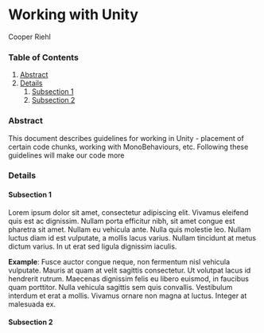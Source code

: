 # Working with Unity
Cooper Riehl

### Table of Contents
1. [Abstract](#abstract)
2. [Details](#details)
    1. [Subsection 1](#subsection-1)
    2. [Subsection 2](#subsection-2)

### Abstract

This document describes guidelines for working in Unity - placement of certain code chunks, working with MonoBehaviours, etc. Following these guidelines will make our code more 

### Details

#### Subsection 1

Lorem ipsum dolor sit amet, consectetur adipiscing elit. Vivamus eleifend quis est ac dignissim. Nullam porta efficitur nibh, sit amet congue est pharetra sit amet. Nullam eu vehicula ante. Nulla quis molestie leo. Nullam luctus diam id est vulputate, a mollis lacus varius. Nullam tincidunt at metus dictum varius. In ut erat sed ligula dignissim iaculis.

**Example**: Fusce auctor congue neque, non fermentum nisl vehicula vulputate. Mauris at quam at velit sagittis consectetur. Ut volutpat lacus id hendrerit rutrum. Maecenas dignissim felis eu libero euismod, in faucibus quam porttitor. Nulla vehicula sagittis sem quis convallis. Vestibulum interdum et erat a mollis. Vivamus ornare non magna at luctus. Integer at malesuada ex.

#### Subsection 2
